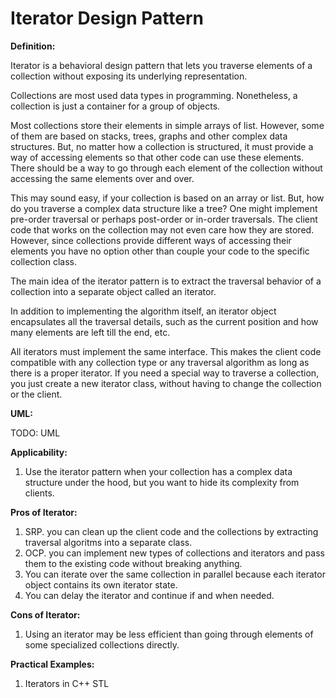 # Iterator Design Pattern

**Definition:**

Iterator is a behavioral design pattern that lets you traverse elements of
a collection without exposing its underlying representation.

Collections are most used data types in programming. Nonetheless, a collection
is just a container for a group of objects.

Most collections store their elements in simple arrays of list. However, 
some of them are based on stacks, trees, graphs and other complex data
structures.
But, no matter how a collection is structured, it must provide a way of
accessing elements so that other code can use these elements. There
should be a way to go through each element of the collection without
accessing the same elements over and over.

This may sound easy, if your collection is based on an array or list. But,
how do you traverse a complex data structure like a tree? One might implement
pre-order traversal or perhaps post-order or in-order traversals.
The client code that works on the collection may not even care how they
are stored. However, since collections provide different ways of accessing
their elements you have no option other than couple your code to the specific
collection class.

The main idea of the iterator pattern is to extract the traversal behavior
of a collection into a separate object called an iterator.

In addition to implementing the algorithm itself, an iterator object encapsulates
all the traversal details, such as the current position and how many elements
are left till the end, etc.

All iterators must implement the same interface. This makes the client code
compatible with any collection type or any traversal algorithm as long as there
is a proper iterator. If you need a special way to traverse a collection,
you just create a new iterator class, without having to change the collection
or the client.


**UML:**

TODO: UML

**Applicability:**

1. Use the iterator pattern when your collection has a complex data structure
under the hood, but you want to hide its complexity from clients.

**Pros of Iterator:**

1. SRP. you can clean up the client code and the collections by extracting
traversal algoritms into a separate class.
2. OCP. you can implement new types of collections and iterators and pass
them to the existing code without breaking anything.
3. You can iterate over the same collection in parallel because each iterator
object contains its own iterator state.
4. You can delay the iterator and continue if and when needed.

**Cons of Iterator:**

1. Using an iterator may be less efficient than going through elements of
some specialized collections directly.

**Practical Examples:**

1. Iterators in C++ STL

